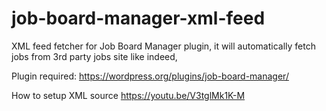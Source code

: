 # job-board-manager-xml-feed

XML feed fetcher for Job Board Manager plugin, it will automatically fetch jobs from 3rd party jobs site like indeed, 

Plugin required: https://wordpress.org/plugins/job-board-manager/

How to setup XML source https://youtu.be/V3tglMk1K-M